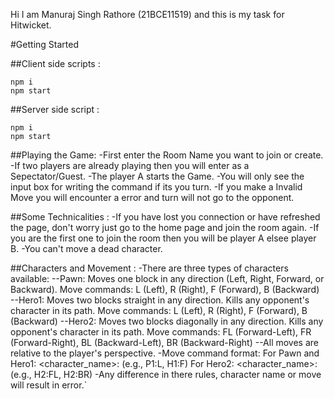 Hi I am Manuraj Singh Rathore (21BCE11519) and this is my task for Hitwicket.

#Getting Started

##Client side scripts :

```
npm i
npm start
```

##Server side script :

```
npm i
npm start
```

##Playing the Game:
-First enter the Room Name you want to join or create.
-If two players are already playing then you will enter as a Sepectator/Guest.
-The player A starts the Game.
-You will only see the input box for writing the command if its you turn.
-If you make a Invalid Move you will encounter a error and turn will not go to the opponent.

##Some Technicalities :
-If you have lost you connection or have refreshed the page, don't worry just go to the home page and join the room again.
-If you are the first one to join the room then you will be player A elsee player B.
-You can't move a dead character.

##Characters and Movement :
-There are three types of characters available:
--Pawn: Moves one block in any direction (Left, Right, Forward, or Backward). Move commands: L (Left), R (Right), F (Forward), B (Backward)
--Hero1: Moves two blocks straight in any direction. Kills any opponent's character in its path. Move commands: L (Left), R (Right), F (Forward), B (Backward)
--Hero2: Moves two blocks diagonally in any direction. Kills any opponent's character in its path. Move commands: FL (Forward-Left), FR (Forward-Right), BL (Backward-Left), BR (Backward-Right)
--All moves are relative to the player's perspective.
-Move command format: For Pawn and Hero1: <character_name>: (e.g., P1:L, H1:F) For Hero2: <character_name>: (e.g., H2:FL, H2:BR)
-Any difference in there rules, character name or move will result in error.`
